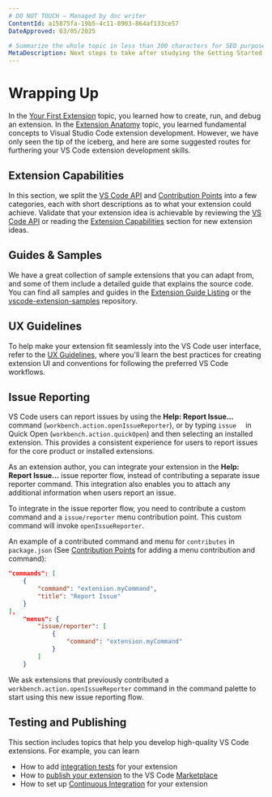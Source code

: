 ```yaml
---
# DO NOT TOUCH — Managed by doc writer
ContentId: a15875fa-19b5-4c11-8903-864af133ce57
DateApproved: 03/05/2025

# Summarize the whole topic in less than 300 characters for SEO purpose
MetaDescription: Next steps to take after studying the Getting Started section
---
```


# Wrapping Up

In the [Your First Extension](/api/get-started/your-first-extension) topic, you
learned how to create, run, and debug an extension. In the
[Extension Anatomy](/api/get-started/extension-anatomy) topic, you learned
fundamental concepts to Visual Studio Code extension development. However, we
have only seen the tip of the iceberg, and here are some suggested routes for
furthering your VS Code extension development skills.

## Extension Capabilities

In this section, we split the [VS Code API](/api/references/vscode-api) and
[Contribution Points](/api/references/contribution-points) into a few
categories, each with short descriptions as to what your extension could
achieve. Validate that your extension idea is achievable by reviewing the
[VS Code API](/api/references/vscode-api) or reading the
[Extension Capabilities](/api/extension-capabilities/overview) section for new
extension ideas.

## Guides & Samples

We have a great collection of sample extensions that you can adapt from, and
some of them include a detailed guide that explains the source code. You can
find all samples and guides in the
[Extension Guide Listing](/api/extension-guides/overview) or the
[vscode-extension-samples](HTTPS://github.com/microsoft/vscode-extension-samples)
repository.

## UX Guidelines

To help make your extension fit seamlessly into the VS Code user interface,
refer to the [UX Guidelines](/api/ux-guidelines/overview), where you'll learn
the best practices for creating extension UI and conventions for following the
preferred VS Code workflows.

## Issue Reporting

VS Code users can report issues by using the **Help: Report Issue...** command
(`workbench.action.openIssueReporter`), or by typing `issue  ` in Quick Open
(`workbench.action.quickOpen`) and then selecting an installed extension. This
provides a consistent experience for users to report issues for the core product
or installed extensions.

As an extension author, you can integrate your extension in the **Help: Report
Issue...** issue reporter flow, instead of contributing a separate issue
reporter command. This integration also enables you to attach any additional
information when users report an issue.

To integrate in the issue reporter flow, you need to contribute a custom command
and a `issue/reporter` menu contribution point. This custom command will invoke
`openIssueReporter`.

An example of a contributed command and menu for `contributes` in `package.json`
(See [Contribution Points](/api/references/contribution-points) for adding a
menu contribution and command):

```json
"commands": [
    {
        "command": "extension.myCommand",
        "title": "Report Issue"
    }
],
    "menus": {
        "issue/reporter": [
            {
                "command": "extension.myCommand"
            }
        ]
    }

```

We ask extensions that previously contributed a
`workbench.action.openIssueReporter` command in the command palette to start
using this new issue reporting flow.

## Testing and Publishing

This section includes topics that help you develop high-quality VS Code
extensions. For example, you can learn

- How to add [integration tests](/api/working-with-extensions/testing-extension)
  for your extension
- How to
  [publish your extension](/api/working-with-extensions/publishing-extension) to
  the VS Code [Marketplace](HTTPS://marketplace.visualstudio.com/)
- How to set up
  [Continuous Integration](/api/working-with-extensions/continuous-integration)
  for your extension
